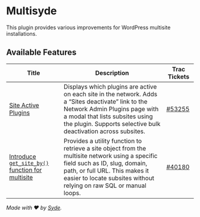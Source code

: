 # Multisyde

This plugin provides various improvements for WordPress multisite installations.

## Available Features

| Title                                                                     | Description                                                                                                                                              | Trac Tickets                                           |
|---------------------------------------------------------------------------|----------------------------------------------------------------------------------------------------------------------------------------------------------|--------------------------------------------------------|
| [Site Active Plugins](./SiteActivePlugins/README.md)                      | Displays which plugins are active on each site in the network. Adds a “Sites deactivate” link to the Network Admin Plugins page with a modal that lists subsites using the plugin. Supports selective bulk deactivation across subsites. | [#53255](https://core.trac.wordpress.org/ticket/53255) |
| [Introduce `get_site_by()` function for multisite](./GetSiteBy/README.md) | Provides a utility function to retrieve a site object from the multisite network using a specific field such as ID, slug, domain, path, or full URL. This makes it easier to locate subsites without relying on raw SQL or manual loops. | [#40180](https://core.trac.wordpress.org/ticket/40180) |

_Made with ❤️ by [Syde](https://syde.com)._